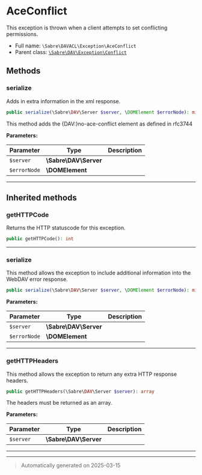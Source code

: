 
# AceConflict

This exception is thrown when a client attempts to set conflicting
permissions.



* Full name: `\Sabre\DAVACL\Exception\AceConflict`
* Parent class: [`\Sabre\DAV\Exception\Conflict`](../../DAV/Exception/Conflict.md)




## Methods


### serialize

Adds in extra information in the xml response.

```php
public serialize(\Sabre\DAV\Server $server, \DOMElement $errorNode): mixed
```

This method adds the {DAV:}no-ace-conflict element as defined in rfc3744






**Parameters:**

| Parameter | Type | Description |
|-----------|------|-------------|
| `$server` | **\Sabre\DAV\Server** |  |
| `$errorNode` | **\DOMElement** |  |





***


## Inherited methods


### getHTTPCode

Returns the HTTP statuscode for this exception.

```php
public getHTTPCode(): int
```












***

### serialize

This method allows the exception to include additional information into the WebDAV error response.

```php
public serialize(\Sabre\DAV\Server $server, \DOMElement $errorNode): mixed
```








**Parameters:**

| Parameter | Type | Description |
|-----------|------|-------------|
| `$server` | **\Sabre\DAV\Server** |  |
| `$errorNode` | **\DOMElement** |  |





***

### getHTTPHeaders

This method allows the exception to return any extra HTTP response headers.

```php
public getHTTPHeaders(\Sabre\DAV\Server $server): array
```

The headers must be returned as an array.






**Parameters:**

| Parameter | Type | Description |
|-----------|------|-------------|
| `$server` | **\Sabre\DAV\Server** |  |





***


***
> Automatically generated on 2025-03-15
